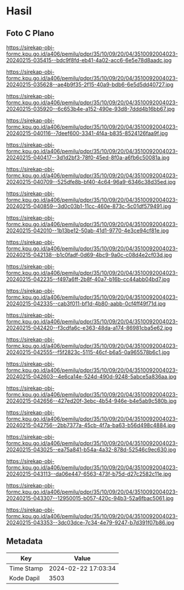 # Hasil

## Foto C Plano

https://sirekap-obj-formc.kpu.go.id/a406/pemilu/pdpr/35/10/09/20/04/3510092004023-20240215-035415--bdc9f8fd-eb41-4a02-acc6-6e5e78d8aadc.jpg

https://sirekap-obj-formc.kpu.go.id/a406/pemilu/pdpr/35/10/09/20/04/3510092004023-20240215-035628--ae4b9f35-2f15-40a9-bdb6-6e5d5dd40727.jpg

https://sirekap-obj-formc.kpu.go.id/a406/pemilu/pdpr/35/10/09/20/04/3510092004023-20240215-035920--6c653b4e-a152-490e-93d8-7ddd4b16bb67.jpg

https://sirekap-obj-formc.kpu.go.id/a406/pemilu/pdpr/35/10/09/20/04/3510092004023-20240215-040116--7deef600-3341-4f4a-b835-8524126faa9f.jpg

https://sirekap-obj-formc.kpu.go.id/a406/pemilu/pdpr/35/10/09/20/04/3510092004023-20240215-040417--3d1d2bf3-78f0-45ed-8f0a-a6fb6c50081a.jpg

https://sirekap-obj-formc.kpu.go.id/a406/pemilu/pdpr/35/10/09/20/04/3510092004023-20240215-040709--525dfe8b-bf40-4c64-96a9-6346c38d35ed.jpg

https://sirekap-obj-formc.kpu.go.id/a406/pemilu/pdpr/35/10/09/20/04/3510092004023-20240215-040859--3d0c03b1-11cc-460e-873c-5c01df579491.jpg

https://sirekap-obj-formc.kpu.go.id/a406/pemilu/pdpr/35/10/09/20/04/3510092004023-20240215-042010--1b13be12-50ab-41d1-9770-4e3ce94cf81e.jpg

https://sirekap-obj-formc.kpu.go.id/a406/pemilu/pdpr/35/10/09/20/04/3510092004023-20240215-042138--b1c0fadf-0d69-4bc9-9a0c-c08d4e2cf03d.jpg

https://sirekap-obj-formc.kpu.go.id/a406/pemilu/pdpr/35/10/09/20/04/3510092004023-20240215-042235--f497a6ff-2b8f-40a7-b16b-cc44abb04bd7.jpg

https://sirekap-obj-formc.kpu.go.id/a406/pemilu/pdpr/35/10/09/20/04/3510092004023-20240215-042335--cab3f011-bf1d-4b80-aabb-0cf4ff49f71d.jpg

https://sirekap-obj-formc.kpu.go.id/a406/pemilu/pdpr/35/10/09/20/04/3510092004023-20240215-042420--f3cdfa6c-e363-48da-a174-86981cba5e62.jpg

https://sirekap-obj-formc.kpu.go.id/a406/pemilu/pdpr/35/10/09/20/04/3510092004023-20240215-042555--f5f2823c-5115-46cf-b6a5-0a965578b6c1.jpg

https://sirekap-obj-formc.kpu.go.id/a406/pemilu/pdpr/35/10/09/20/04/3510092004023-20240215-042603--4e6ca14e-524d-490d-9248-5abce5a836aa.jpg

https://sirekap-obj-formc.kpu.go.id/a406/pemilu/pdpr/35/10/09/20/04/3510092004023-20240215-042656--427ed20f-3ebc-4b54-946e-b4e5ab9c580b.jpg

https://sirekap-obj-formc.kpu.go.id/a406/pemilu/pdpr/35/10/09/20/04/3510092004023-20240215-042756--2bb7377a-45cb-4f7a-ba63-b56d498c4884.jpg

https://sirekap-obj-formc.kpu.go.id/a406/pemilu/pdpr/35/10/09/20/04/3510092004023-20240215-043025--ea75a841-b54a-4a32-878d-52546c9ec630.jpg

https://sirekap-obj-formc.kpu.go.id/a406/pemilu/pdpr/35/10/09/20/04/3510092004023-20240215-043113--da06e447-6563-473f-b75d-d27c2582c11e.jpg

https://sirekap-obj-formc.kpu.go.id/a406/pemilu/pdpr/35/10/09/20/04/3510092004023-20240215-043307--12950015-b057-420c-94b3-52a6fbac5061.jpg

https://sirekap-obj-formc.kpu.go.id/a406/pemilu/pdpr/35/10/09/20/04/3510092004023-20240215-043353--3dc03dce-7c34-4e79-9247-b7d391f07b86.jpg


## Metadata

| Key        | Value               |
| ---------- | ------------------- |
| Time Stamp | 2024-02-22 17:03:34 |
| Kode Dapil | 3503                |



